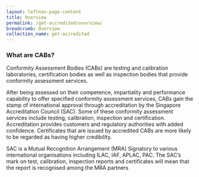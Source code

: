 ```yaml
---
layout: leftnav-page-content
title: Overview
permalink: /get-accredited/overview/
breadcrumb: Overview
collection_name: get-accredited
---
```


### **What are CABs?**
Conformity Assessment Bodies (CABs) are testing and calibration laboratories, certification bodies as well as inspection bodies that provide conformity assessment services.

After being assessed on their competence, impartiality and performance capability to offer specified conformity assessment services, CABs gain the stamp of international approval through accreditation by the Singapore Accreditation Council (SAC). Some of these conformity assessment services include testing, calibration, inspection and certification. Accreditation provides customers and regulatory authorities with added confidence. Certificates that are issued by accredited CABs are more likely to be regarded as having higher credibility.

SAC is a Mutual Recognition Arrangement (MRA) Signatory to various international organisations including ILAC, IAF, APLAC, PAC. The SAC’s mark on test, calibration, inspection reports and certificates will mean that the report is recognised among the MRA partners
